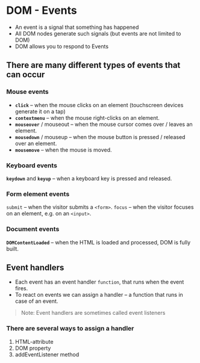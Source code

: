 # DOM - Events

- An event is a signal that something has happened
- All DOM nodes generate such signals (but events are not limited to DOM)
- DOM allows you to respond to Events

## There are many different types of events that can occur

### Mouse events

- **`click`** – when the mouse clicks on an element (touchscreen devices generate it on a tap)
- **`contextmenu`** – when the mouse right-clicks on an element.
- **`mouseover`** / mouseout – when the mouse cursor comes over / leaves an element.
- **`mousedown`** / mouseup – when the mouse button is pressed / released over an element.
- **`mousemove`** – when the mouse is moved.

### Keyboard events

**`keydown`** and **`keyup`** – when a keyboard key is pressed and released.

### Form element events

`submit` – when the visitor submits a `<form>`.
`focus` – when the visitor focuses on an element, e.g. on an `<input>`.

### Document events

**`DOMContentLoaded`** – when the HTML is loaded and processed, DOM is fully built.

## Event handlers

- Each event has an event handler `function`, that runs when the event fires.
- To react on events we can assign a handler – a function that runs in case of an event.

> Note: Event handlers are sometimes called event listeners

### There are several ways to assign a handler

1. HTML-attribute
1. DOM property
1. addEventListener method

